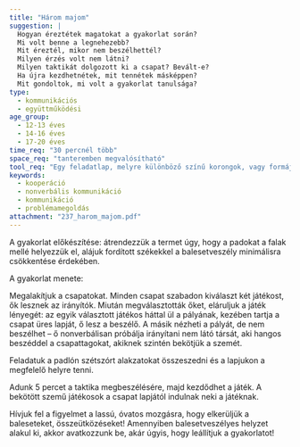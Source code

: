 ```yaml
---
title: "Három majom"
suggestion: | 
  Hogyan éreztétek magatokat a gyakorlat során?
  Mi volt benne a legnehezebb?
  Mit éreztél, mikor nem beszélhettél?
  Milyen érzés volt nem látni?
  Milyen taktikát dolgozott ki a csapat? Bevált-e? 
  Ha újra kezdhetnétek, mit tennétek másképpen?
  Mit gondoltok, mi volt a gyakorlat tanulsága?
type:
  - kommunikációs
  - együttműködési
age_group:
  - 12-13 éves
  - 14-16 éves
  - 17-20 éves
time_req: "30 percnél több"
space_req: "tanteremben megvalósítható"
tool_req: "Egy feladatlap, melyre különböző színű korongok, vagy formájú idomok vannak felrajzolva nagy méretben, ugyanezek a formák kivágva – mindegyikből annyi, amennyi csapatot képzünk. Érdemes A3-s lapon játszatni. Kendők, szemkötők minden játékosnak (amennyiben megbízunk a gyerekekben, akkor erre nem feltétlenül van szükség erre, csukott szemmel is játszatható)"
keywords: 
  - kooperáció
  - nonverbális kommunikáció
  - kommunikáció
  - problémamegoldás
attachment: "237_harom_majom.pdf"
---
```


A gyakorlat előkészítése: átrendezzük a termet úgy, hogy a padokat a falak mellé helyezzük el, alájuk fordított székekkel a balesetveszély minimálisra csökkentése érdekében.

A gyakorlat menete:

Megalakítjuk a csapatokat. Minden csapat szabadon kiválaszt két játékost, ők lesznek az irányítók. Miután megválasztották őket, eláruljuk a játék lényegét: az egyik választott játékos háttal ül a pályának, kezében tartja a csapat üres lapját, ő lesz a beszélő. A másik nézheti a pályát, de nem beszélhet – ő nonverbálisan próbálja irányítani nem látó társát, aki hangos beszéddel a csapattagokat, akiknek szintén bekötjük a szemét.

Feladatuk a padlón szétszórt alakzatokat összeszedni és a lapjukon a megfelelő helyre tenni.

Adunk 5 percet a taktika megbeszélésére, majd kezdődhet a játék. A bekötött szemű játékosok a csapat lapjától indulnak neki a játéknak.

Hívjuk fel a figyelmet a lassú, óvatos mozgásra, hogy elkerüljük a baleseteket, összeütközéseket! Amennyiben balesetveszélyes helyzet alakul ki, akkor avatkozzunk be, akár úgyis, hogy leállítjuk a gyakorlatot!
  
  
